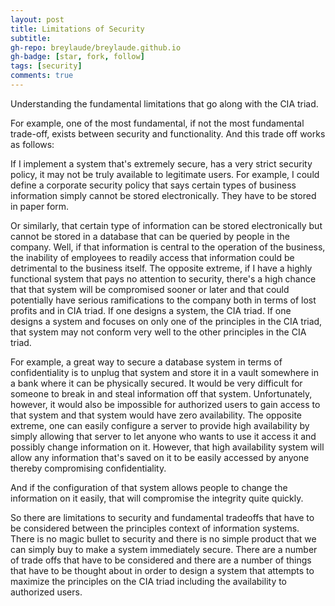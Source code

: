 ```yaml
---
layout: post
title: Limitations of Security
subtitle: 
gh-repo: breylaude/breylaude.github.io
gh-badge: [star, fork, follow]
tags: [security]
comments: true
---
```


Understanding the fundamental limitations that go along with the CIA triad.

For example, one of the most fundamental, if not the most fundamental trade-off, exists between security and functionality. And this trade off works as follows:

If I implement a system that's extremely secure, has a very strict security policy, it may not be truly available to legitimate users. For example, I could define a corporate security policy that says certain types of business information simply cannot be stored electronically. They have to be stored in paper form.

Or similarly, that certain type of information can be stored electronically but cannot be stored in a database that can be queried by people in the company. Well, if that information is central to the operation of the business, the inability of employees to readily access that information could be detrimental to the business itself. The opposite extreme, if I have a highly functional system that pays no attention to security, there's a high chance that that system will be compromised sooner or later and that could potentially have serious ramifications to the company both in terms of lost profits and in CIA triad. If one designs a system, the CIA triad. If one designs a system and focuses on only one of the principles in the CIA triad, that system may not conform very well to the other principles in the CIA triad.

For example, a great way to secure a database system in terms of confidentiality is to unplug that system and store it in a vault somewhere in a bank where it can be physically secured. It would be very difficult for someone to break in and steal information off that system. Unfortunately, however, it would also be impossible for authorized users to gain access to that system and that system would have zero availability. The opposite extreme, one can easily configure a server to provide high availability by simply allowing that server to let anyone who wants to use it access it and possibly change information on it. However, that high availability system will allow any information that's saved on it to be easily accessed by anyone thereby compromising confidentiality.

And if the configuration of that system allows people to change the information on it easily, that will compromise the integrity quite quickly. 

So there are limitations to security and fundamental tradeoffs that have to be considered between the principles context of information systems. There is no magic bullet to security and there is no simple product that we can simply buy to make a system immediately secure. There are a number of trade offs that have to be considered and there are a number of things that have to be thought about in order to design a system that attempts to maximize the principles on the CIA triad including the availability to authorized users.
